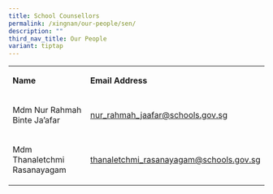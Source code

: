 ```yaml
---
title: School Counsellors
permalink: /xingnan/our-people/sen/
description: ""
third_nav_title: Our People
variant: tiptap
---
```

<table style="minWidth: 50px">
<colgroup>
<col>
<col>
</colgroup>
<tbody>
<tr>
<td rowspan="1" colspan="1">
<p><strong>Name</strong>
</p>
</td>
<td rowspan="1" colspan="1">
<p><strong>Email Address</strong>
</p>
</td>
</tr>
<tr>
<td rowspan="1" colspan="1">
<p>Mdm Nur Rahmah Binte Ja’afar</p>
</td>
<td rowspan="1" colspan="1">
<p><a href="mailto:nur_rahmah_jaafar@schools.gov.sg" rel="noopener noreferrer nofollow" target="_blank"><u>nur_rahmah_jaafar@schools.gov.sg</u></a>
</p>
</td>
</tr>
<tr>
<td rowspan="1" colspan="1">
<p>Mdm Thanaletchmi Rasanayagam</p>
</td>
<td rowspan="1" colspan="1">
<p><a href="mailto:thanaletchmi_rasanayagam@schools.gov.sg" rel="noopener noreferrer nofollow" target="_blank"><u>thanaletchmi_rasanayagam@schools.gov.sg</u></a>
</p>
</td>
</tr>
</tbody>
</table>
<p></p>